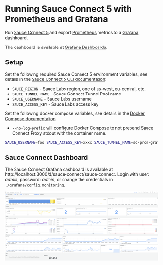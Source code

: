 # Running Sauce Connect 5 with Prometheus and Grafana

Run [Sauce Connect 5](https://docs.saucelabs.com/secure-connections/sauce-connect-5/) and export [Prometheus](https://prometheus.io/) metrics to a [Grafana](http://grafana.org/) dashboard.

The dashboard is available at [Grafana Dashboards](https://grafana.com/grafana/dashboards/20232-sauce-connect/).

## Setup

Set the following required Sauce Connect 5 environment variables, see details in the [Sauce Connect 5 CLI documentation](https://docs.saucelabs.com/dev/cli/sauce-connect-5/run/):

- `SAUCE_REGION` - Sauce Labs region, one of us-west, eu-central, etc.
- `SAUCE_TUNNEL_NAME` - Sauce Connect Tunnel Pool name
- `SAUCE_USERNAME` - Sauce Labs username
- `SAUCE_ACCESS_KEY` - Sauce Labs access key

Set the following docker compose variables, see details in the [Docker Compose documentation](https://docs.docker.com/)
- `--no-log-prefix` will configure Docker Compose to not prepend Sauce Connect Proxy stdout with the container name.

```sh
SAUCE_USERNAME=foo SAUCE_ACCESS_KEY=xxxx SAUCE_TUNNEL_NAME=sc-prom-grafana SAUCE_REGION=us-west docker-compose up --no-log-prefix
```

## Sauce Connect Dashboard

The Sauce Connect Grafana dashboard is available at http://localhost:3000/d/sauce-connect/sauce-connect. Login with user: _admin_, password: _admin_, or change the credentials in `./grafana/config.monitoring`.

![Sauce Connect Proxy Grafana dashboard](../images/sc5-dashboard.png)
